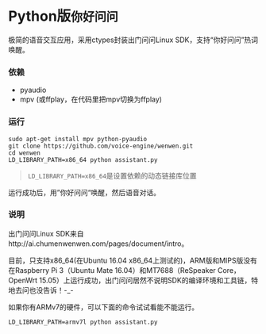 Python版`你好问问`
================

极简的语音交互应用，采用ctypes封装出门问问Linux SDK，支持“你好问问”热词唤醒。

### 依赖
+ pyaudio
+ mpv (或ffplay，在代码里把mpv切换为ffplay)

### 运行
```
sudo apt-get install mpv python-pyaudio
git clone https://github.com/voice-engine/wenwen.git
cd wenwen
LD_LIBRARY_PATH=x86_64 python assistant.py
```

>`LD_LIBRARY_PATH=x86_64`是设置依赖的动态链接库位置

运行成功后，用”你好问问“唤醒，然后语音对话。

### 说明
出门问问Linux SDK来自http://ai.chumenwenwen.com/pages/document/intro。

目前，只支持x86_64(在Ubuntu 16.04 x86_64上测试的)，ARM版和MIPS版没有在Raspberry Pi 3（Ubuntu Mate 16.04）和MT7688（ReSpeaker Core，OpenWrt 15.05）上运行成功，出门问问居然不说明SDK的编译环境和工具链，特地去问也没告诉！-_-

如果你有ARMv7的硬件，可以下面的命令试试看能不能运行。
```
LD_LIBRARY_PATH=armv7l python assistant.py
```
